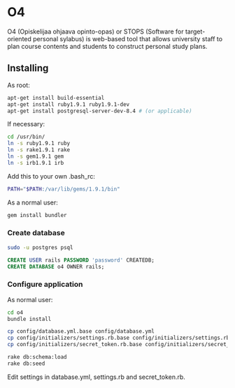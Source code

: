# O4

O4 (Opiskelijaa ohjaava opinto-opas) or STOPS (Software for target-oriented personal sylabus) is web-based tool that allows university staff to plan course contents and students to construct personal study plans.


## Installing

As root:
```bash
apt-get install build-essential
apt-get install ruby1.9.1 ruby1.9.1-dev
apt-get install postgresql-server-dev-8.4 # (or applicable)
```

If necessary:
```bash
cd /usr/bin/
ln -s ruby1.9.1 ruby
ln -s rake1.9.1 rake
ln -s gem1.9.1 gem
ln -s irb1.9.1 irb
```

Add this to your own .bash_rc:
```bash
PATH="$PATH:/var/lib/gems/1.9.1/bin"
```

As a normal user:
```bash
gem install bundler
```


### Create database

```bash
sudo -u postgres psql
```

```sql
CREATE USER rails PASSWORD 'password' CREATEDB;
CREATE DATABASE o4 OWNER rails;
```


### Configure application

As normal user:
```bash
cd o4
bundle install

cp config/database.yml.base config/database.yml
cp config/initializers/settings.rb.base config/initializers/settings.rb
cp config/initializers/secret_token.rb.base config/initializers/secret_token.rb

rake db:schema:load
rake db:seed
```

Edit settings in database.yml, settings.rb and secret_token.rb.
